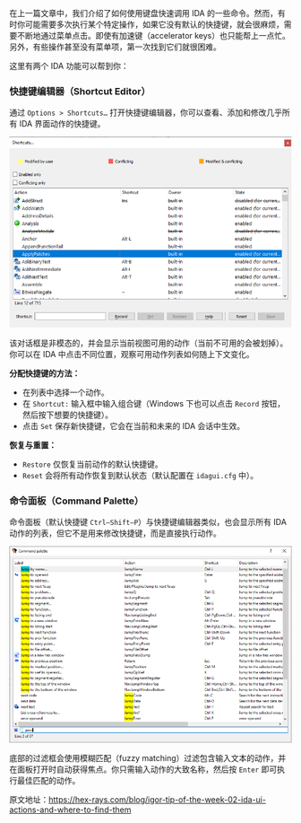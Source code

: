 在上一篇文章中，我们介绍了如何使用键盘快速调用 IDA 的一些命令。然而，有时你可能需要多次执行某个特定操作，如果它没有默认的快捷键，就会很麻烦，需要不断地通过菜单点击。即使有加速键（accelerator keys）也只能帮上一点忙。另外，有些操作甚至没有菜单项，第一次找到它们就很困难。

这里有两个 IDA 功能可以帮到你：

### 快捷键编辑器（Shortcut Editor）

通过 `Options > Shortcuts…` 打开快捷键编辑器，你可以查看、添加和修改几乎所有 IDA 界面动作的快捷键。

![shortcut editor](assets/2020/08/shotcut_editor.png)

该对话框是非模态的，并会显示当前视图可用的动作（当前不可用的会被划掉）。你可以在 IDA 中点击不同位置，观察可用动作列表如何随上下文变化。

**分配快捷键的方法：**

- 在列表中选择一个动作。
- 在 `Shortcut:` 输入框中输入组合键（Windows 下也可以点击 `Record` 按钮，然后按下想要的快捷键）。
- 点击 `Set` 保存新快捷键，它会在当前和未来的 IDA 会话中生效。

**恢复与重置：**

- `Restore` 仅恢复当前动作的默认快捷键。
- `Reset` 会将所有动作恢复到默认状态（默认配置在 `idagui.cfg` 中）。

### 命令面板（Command Palette）

命令面板（默认快捷键 `Ctrl–Shift–P`）与快捷键编辑器类似，也会显示所有 IDA 动作的列表，但它不是用来修改快捷键，而是直接执行动作。

![palette jump](assets/2020/08/palette_jump.png)

底部的过滤框会使用模糊匹配（fuzzy matching）过滤包含输入文本的动作，并在面板打开时自动获得焦点。你只需输入动作的大致名称，然后按 `Enter` 即可执行最佳匹配的动作。

原文地址：https://hex-rays.com/blog/igor-tip-of-the-week-02-ida-ui-actions-and-where-to-find-them